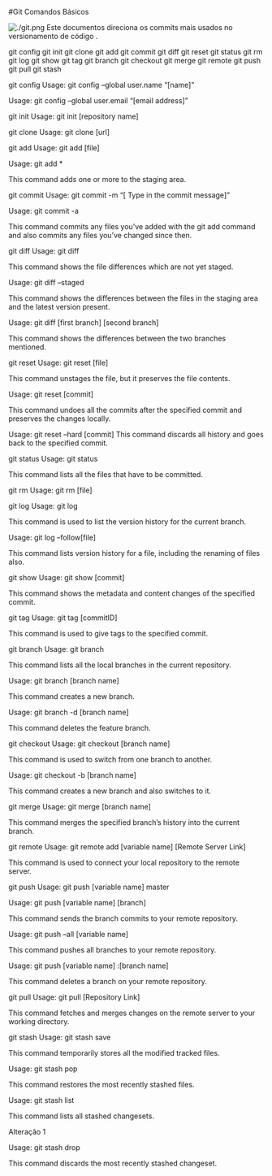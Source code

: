#Git Comandos Básicos

![./git.png](Git)
Este documentos direciona os commits mais usados no versionamento de código .

git config
git init
git clone
git add
git commit
git diff
git reset
git status
git rm
git log
git show
git tag
git branch
git checkout
git merge
git remote
git push
git pull
git stash


git config
Usage: git config –global user.name “[name]”  

Usage: git config –global user.email “[email address]”  

git init
Usage: git init [repository name]

git clone
Usage: git clone [url]  

git add
Usage: git add [file]  

Usage: git add *  

This command adds one or more to the staging area.

git commit
Usage: git commit -m “[ Type in the commit message]”  

Usage: git commit -a  

This command commits any files you’ve added with the git add command and also commits any files you’ve changed since then.

git diff
Usage: git diff  

This command shows the file differences which are not yet staged.

Usage: git diff –staged 

This command shows the differences between the files in the staging area and the latest version present.

Usage: git diff [first branch] [second branch]  

This command shows the differences between the two branches mentioned.

git reset
Usage: git reset [file]  

This command unstages the file, but it preserves the file contents.

Usage: git reset [commit]  

This command undoes all the commits after the specified commit and preserves the changes locally.

Usage: git reset –hard [commit]  This command discards all history and goes back to the specified commit.



git status
Usage: git status  

This command lists all the files that have to be committed.

git rm
Usage: git rm [file]  

git log
Usage: git log  

This command is used to list the version history for the current branch.


Usage: git log –follow[file]  

This command lists version history for a file, including the renaming of files also.


git show
Usage: git show [commit]  

This command shows the metadata and content changes of the specified commit.


git tag
Usage: git tag [commitID]  

This command is used to give tags to the specified commit.

git branch
Usage: git branch  

This command lists all the local branches in the current repository.

Usage: git branch [branch name]  

This command creates a new branch.

Usage: git branch -d [branch name]  

This command deletes the feature branch.

git checkout
Usage: git checkout [branch name]  

This command is used to switch from one branch to another.

Usage: git checkout -b [branch name]  

This command creates a new branch and also switches to it.

git merge
Usage: git merge [branch name]  

This command merges the specified branch’s history into the current branch.

git remote
Usage: git remote add [variable name] [Remote Server Link]  

This command is used to connect your local repository to the remote server.



git push
Usage: git push [variable name] master  

Usage: git push [variable name] [branch]  

This command sends the branch commits to your remote repository.

Usage: git push –all [variable name]  

This command pushes all branches to your remote repository.

Usage: git push [variable name] :[branch name]  

This command deletes a branch on your remote repository.

git pull
Usage: git pull [Repository Link]  

This command fetches and merges changes on the remote server to your working directory.

git stash
Usage: git stash save  

This command temporarily stores all the modified tracked files.

Usage: git stash pop  

This command restores the most recently stashed files.

Usage: git stash list  

This command lists all stashed changesets.

Alteração 1

Usage: git stash drop  

This command discards the most recently stashed changeset.
